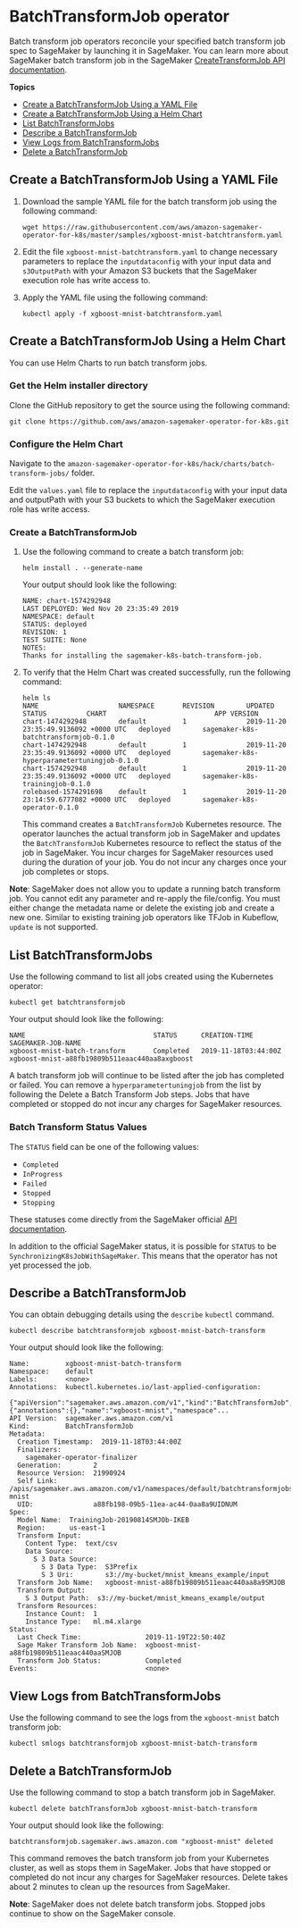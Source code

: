 # BatchTransformJob operator<a name="batchtransformjobs-operator"></a>

Batch transform job operators reconcile your specified batch transform job spec to SageMaker by launching it in SageMaker\. You can learn more about SageMaker batch transform job in the SageMaker [CreateTransformJob API documentation](https://docs.aws.amazon.com/sagemaker/latest/dg/API_CreateTransformJob.html)\. 

**Topics**
+ [Create a BatchTransformJob Using a YAML File](#create-a-batchtransformjob-using-a-simple-yaml-file)
+ [Create a BatchTransformJob Using a Helm Chart](#create-a-batchtransformjob-using-a-helm-chart)
+ [List BatchTransformJobs](#list-batch-transform-jobs)
+ [Describe a BatchTransformJob](#describe-a-batch-transform-job)
+ [View Logs from BatchTransformJobs](#view-logs-from-batch-transform-jobs)
+ [Delete a BatchTransformJob](#delete-a-batch-transform-job)

## Create a BatchTransformJob Using a YAML File<a name="create-a-batchtransformjob-using-a-simple-yaml-file"></a>

1. Download the sample YAML file for the batch transform job using the following command: 

   ```
   wget https://raw.githubusercontent.com/aws/amazon-sagemaker-operator-for-k8s/master/samples/xgboost-mnist-batchtransform.yaml
   ```

1. Edit the file `xgboost-mnist-batchtransform.yaml` to change necessary parameters to replace the `inputdataconfig` with your input data and `s3OutputPath` with your Amazon S3 buckets that the SageMaker execution role has write access to\. 

1. Apply the YAML file using the following command: 

   ```
   kubectl apply -f xgboost-mnist-batchtransform.yaml
   ```

## Create a BatchTransformJob Using a Helm Chart<a name="create-a-batchtransformjob-using-a-helm-chart"></a>

You can use Helm Charts to run batch transform jobs\. 

### Get the Helm installer directory<a name="get-the-helm-installer-directory"></a>

Clone the GitHub repository to get the source using the following command: 

```
git clone https://github.com/aws/amazon-sagemaker-operator-for-k8s.git
```

### Configure the Helm Chart<a name="configure-the-helm-chart"></a>

Navigate to the `amazon-sagemaker-operator-for-k8s/hack/charts/batch-transform-jobs/` folder\. 

Edit the `values.yaml` file to replace the `inputdataconfig` with your input data and outputPath with your S3 buckets to which the SageMaker execution role has write access\. 

### Create a BatchTransformJob<a name="create-a-batch-transform-job"></a>

1. Use the following command to create a batch transform job: 

   ```
   helm install . --generate-name
   ```

   Your output should look like the following: 

   ```
   NAME: chart-1574292948
   LAST DEPLOYED: Wed Nov 20 23:35:49 2019
   NAMESPACE: default
   STATUS: deployed
   REVISION: 1
   TEST SUITE: None
   NOTES:
   Thanks for installing the sagemaker-k8s-batch-transform-job.
   ```

1. To verify that the Helm Chart was created successfully, run the following command: 

   ```
   helm ls
   NAME                    NAMESPACE       REVISION        UPDATED                                 STATUS          CHART                           APP VERSION
   chart-1474292948        default         1               2019-11-20 23:35:49.9136092 +0000 UTC   deployed        sagemaker-k8s-batchtransformjob-0.1.0
   chart-1474292948        default         1               2019-11-20 23:35:49.9136092 +0000 UTC   deployed        sagemaker-k8s-hyperparametertuningjob-0.1.0
   chart-1574292948        default         1               2019-11-20 23:35:49.9136092 +0000 UTC   deployed        sagemaker-k8s-trainingjob-0.1.0
   rolebased-1574291698    default         1               2019-11-20 23:14:59.6777082 +0000 UTC   deployed        sagemaker-k8s-operator-0.1.0
   ```

   This command creates a `BatchTransformJob` Kubernetes resource\. The operator launches the actual transform job in SageMaker and updates the `BatchTransformJob` Kubernetes resource to reflect the status of the job in SageMaker\. You incur charges for SageMaker resources used during the duration of your job\. You do not incur any charges once your job completes or stops\. 

**Note**: SageMaker does not allow you to update a running batch transform job\. You cannot edit any parameter and re\-apply the file/config\. You must either change the metadata name or delete the existing job and create a new one\. Similar to existing training job operators like TFJob in Kubeflow, `update` is not supported\. 

## List BatchTransformJobs<a name="list-batch-transform-jobs"></a>

Use the following command to list all jobs created using the Kubernetes operator: 

```
kubectl get batchtransformjob
```

Your output should look like the following: 

```
NAME                                STATUS      CREATION-TIME          SAGEMAKER-JOB-NAME
xgboost-mnist-batch-transform       Completed   2019-11-18T03:44:00Z   xgboost-mnist-a88fb19809b511eaac440aa8axgboost
```

A batch transform job will continue to be listed after the job has completed or failed\. You can remove a `hyperparametertuningjob` from the list by following the Delete a Batch Transform Job steps\. Jobs that have completed or stopped do not incur any charges for SageMaker resources\. 

### Batch Transform Status Values<a name="batch-transform-status-values"></a>

The `STATUS` field can be one of the following values: 
+ `Completed` 
+ `InProgress` 
+ `Failed` 
+ `Stopped` 
+ `Stopping` 

These statuses come directly from the SageMaker official [API documentation](https://docs.aws.amazon.com/sagemaker/latest/dg/API_DescribeHyperParameterTuningJob.html#SageMaker-DescribeHyperParameterTuningJob-response-HyperParameterTuningJobStatus)\. 

In addition to the official SageMaker status, it is possible for `STATUS` to be `SynchronizingK8sJobWithSageMaker`\. This means that the operator has not yet processed the job\.

## Describe a BatchTransformJob<a name="describe-a-batch-transform-job"></a>

You can obtain debugging details using the `describe` `kubectl` command\.

```
kubectl describe batchtransformjob xgboost-mnist-batch-transform
```

Your output should look like the following: 

```
Name:         xgboost-mnist-batch-transform
Namespace:    default
Labels:       <none>
Annotations:  kubectl.kubernetes.io/last-applied-configuration:
                {"apiVersion":"sagemaker.aws.amazon.com/v1","kind":"BatchTransformJob","metadata":{"annotations":{},"name":"xgboost-mnist","namespace"...
API Version:  sagemaker.aws.amazon.com/v1
Kind:         BatchTransformJob
Metadata:
  Creation Timestamp:  2019-11-18T03:44:00Z
  Finalizers:
    sagemaker-operator-finalizer
  Generation:        2
  Resource Version:  21990924
  Self Link:         /apis/sagemaker.aws.amazon.com/v1/namespaces/default/batchtransformjobs/xgboost-mnist
  UID:               a88fb198-09b5-11ea-ac44-0aa8a9UIDNUM
Spec:
  Model Name:  TrainingJob-20190814SMJOb-IKEB
  Region:      us-east-1
  Transform Input:
    Content Type:  text/csv
    Data Source:
      S 3 Data Source:
        S 3 Data Type:  S3Prefix
        S 3 Uri:        s3://my-bucket/mnist_kmeans_example/input
  Transform Job Name:   xgboost-mnist-a88fb19809b511eaac440aa8a9SMJOB
  Transform Output:
    S 3 Output Path:  s3://my-bucket/mnist_kmeans_example/output
  Transform Resources:
    Instance Count:  1
    Instance Type:   ml.m4.xlarge
Status:
  Last Check Time:                2019-11-19T22:50:40Z
  Sage Maker Transform Job Name:  xgboost-mnist-a88fb19809b511eaac440aaSMJOB
  Transform Job Status:           Completed
Events:                           <none>
```

## View Logs from BatchTransformJobs<a name="view-logs-from-batch-transform-jobs"></a>

Use the following command to see the logs from the `xgboost-mnist` batch transform job: 

```
kubectl smlogs batchtransformjob xgboost-mnist-batch-transform
```

## Delete a BatchTransformJob<a name="delete-a-batch-transform-job"></a>

Use the following command to stop a batch transform job in SageMaker\. 

```
kubectl delete batchTransformJob xgboost-mnist-batch-transform
```

Your output should look like the following: 

```
batchtransformjob.sagemaker.aws.amazon.com "xgboost-mnist" deleted
```

This command removes the batch transform job from your Kubernetes cluster, as well as stops them in SageMaker\. Jobs that have stopped or completed do not incur any charges for SageMaker resources\. Delete takes about 2 minutes to clean up the resources from SageMaker\. 

**Note**: SageMaker does not delete batch transform jobs\. Stopped jobs continue to show on the SageMaker console\. 